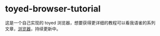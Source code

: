 # toyed-browser-tutorial
这是一个自己实现的 toyed 浏览器，想要获得更详细的教程可以看我语雀的系列文章，[浏览器](https://www.yuque.com/wendraw/fe/browser)，持续更新中。
